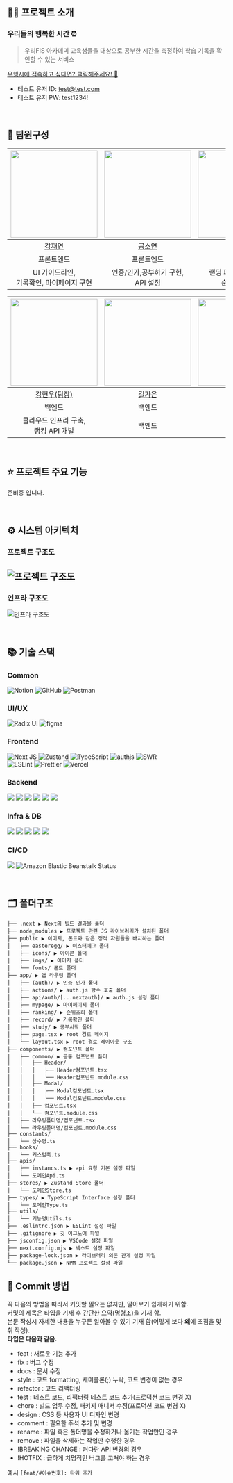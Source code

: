 ## 🧑‍💻 프로젝트 소개
### 우리들의 행복한 시간 ⏰   
> 우리FIS 아카데미 교육생들을 대상으로 공부한 시간을 측정하여 학습 기록을 확인할 수 있는 서비스

[우행시에 접속하고 싶다면? 클릭해주세요! 👀](https://woohangshi.vercel.app/)   
- 테스트 유저 ID: test@test.com 
- 테스트 유저 PW: test1234!

<br/>

## 👻 팀원구성
| <img src="https://github.com/riverkite0708.png" width="200" /> | <img src="https://github.com/Kong-E.png" width="200" /> | <img src="https://github.com/doyi0107.png" width="200" /> |
|:---:|:---:|:---:|
| [강재연](https://github.com/riverkite0708) | [공소연](https://github.com/Kong-E) | [이도이](https://github.com/doyi0107) |
| 프론트엔드 | 프론트엔드 | 프론트엔드 |
| UI 가이드라인, <br /> 기록확인, 마이페이지 구현 | 인증/인가,공부하기 구현, <br /> API 설정 | 랜딩 페이지, 과목선택, <br /> 순위조회 구현 |

| <img src="https://github.com/khwoowoo.png" width="200" /> | <img src="https://github.com/rlfrkdms1.png" width="200" /> | <img src="https://github.com/qbobl5.png" width="200" /> | <img src="https://github.com/yaejinkong.png" width="200" /> |
|:---:|:---:|:---:|:---:|
| [강현우(팀장)](https://github.com/khwoowoo) | [길가은](https://github.com/rlfrkdms1) | [김혜빈](https://github.com/qbobl5) | [공예진](https://github.com/yaejinkong) |
| 백엔드 | 백엔드 | 백엔드 | 백엔드 |
| 클라우드 인프라 구축, <br /> 랭킹 API 개발 | 백엔드 | 백엔드 | 백엔드 |

<br/>

## ⭐ 프로젝트 주요 기능
준비중 입니다.

<br/>

## ⚙️ 시스템 아키텍처
### 프로젝트 구조도   
![프로젝트 구조도](https://github.com/user-attachments/assets/97c151ee-4875-4c52-b446-0f5b88dabaaa)
---
### 인프라 구조도   
![인프라 구조도](https://github.com/user-attachments/assets/81017061-93c3-4720-9abc-eafc10874017)

<br/>

## 📚 기술 스택
### Common   
![Notion](https://img.shields.io/badge/Notion-eeeeee.svg?style=flat-square&logo=notion&logoColor=000000)
![GitHub](https://img.shields.io/badge/Github-%23121011.svg?style=flat-square&logo=github&logoColor=white)
![Postman](https://img.shields.io/badge/Postman-FF6C37?style=flat-square&logo=postman&logoColor=white)

### UI/UX   
![Radix UI](https://img.shields.io/badge/Radix%20ui-161618.svg?style=flat-square&logo=radix-ui&logoColor=white)
![figma](https://img.shields.io/badge/Figma-f24e1e?style=flat-square&logo=figma&logoColor=ffffff)

### Frontend   
![Next JS](https://img.shields.io/badge/Next.js-black?style=flat-square&logo=next.js&logoColor=white)
![Zustand](https://img.shields.io/badge/Zustand-orange?style=flat-square&logo=zustand&logoColor=white)
![TypeScript](https://img.shields.io/badge/TypeScript-%23007ACC.svg?style=flat-square&logo=typescript&logoColor=white)
![authjs](https://img.shields.io/badge/Auth.js-1eabf4?style=flat-square&logo=nextauth&logoColor=black)
![SWR](https://img.shields.io/badge/SWR-black.svg?style=flat-square&logo=swr&logoColor=white)   
![ESLint](https://img.shields.io/badge/ESLint-4B3263?style=flat-square&logo=ESLint&logoColor=white)
![Prettier](https://img.shields.io/badge/Prettier-%23F7B93E.svg?style=flat-square&logo=prettier&logoColor=black)
![Vercel](https://img.shields.io/badge/Vercel-000000?style=flat-square&logo=Vercel&logoColor=white)

### Backend    
<img src="https://img.shields.io/badge/SpringBoot-6DB33F?style=flat-square&logo=SpringBoot&logoColor=white"> <img src="https://img.shields.io/badge/SpringDataJpa-6DB33F?style=flat-square&logo=SpringDataJpat&logoColor=white"> <img src="https://img.shields.io/badge/QueryDsl-137CBD?style=flat-square&logo=QueryDsl&logoColor=white"> <img src="https://img.shields.io/badge/Gradle-02303A?style=flat-square&logo=Gradle&logoColor=white"> <img src="https://img.shields.io/badge/Swagger-85EA2D?style=flat-square&logo=Swagger&logoColor=white"> <img src="https://img.shields.io/badge/JWT-black?style=flat-square&logo=JSON%20web%20tokens">

### Infra & DB   
<img src="https://img.shields.io/badge/MySQL-4479A1?style=flat-square&logo=MySQL&logoColor=white"> <img src="https://img.shields.io/badge/AmazonEC2-FF9900?style=flat-square&logo=AmazonEC2&logoColor=white"> <img src="https://img.shields.io/badge/AmazonRDS-527FFF?style=flat-square&logo=AmazonRDS&logoColor=white"> <img src="https://img.shields.io/badge/AmazonS3-569A31?style=flat-square&logo=AmazonS3&logoColor=white"> <img src="https://img.shields.io/badge/Redis-DC382D?style=flat-square&logo=Redis&logoColor=white">

### CI/CD   
<img src="https://img.shields.io/badge/GithubActions-2088FF?style=flat-square&logo=GithubActions&logoColor=white"> <img src="https://img.shields.io/badge/AmazonElasticBeanstalk-yellow?style=flat-square&logo=AmazonAWS&logoColor=white" alt="Amazon Elastic Beanstalk Status" />

<br/>

## 🗂️ 폴더구조

```
├── .next ▶️ Next의 빌드 결과물 폴더
├── node_modules ▶️ 프로젝트 관련 JS 라이브러리가 설치된 폴더
├── public ▶️ 이미지, 폰트와 같은 정적 자원들을 배치하는 폴더
│   ├── easteregg/ ▶️ 이스터에그 폴더
│   ├── icons/ ▶️ 아이콘 폴더
│   ├── imgs/ ▶️ 이미지 폴더
│   └── fonts/ 폰트 폴더 
├── app/ ▶️ 앱 라우팅 폴더
│   ├── (auth)/ ▶️ 인증 인가 폴더 
│   ├── actions/ ▶️ auth.js 함수 호출 폴더 
│   ├── api/auth/[...nextauth]/ ▶️ auth.js 설정 폴더
│   ├── mypage/ ▶️ 마이페이지 폴더
│   ├── ranking/ ▶️ 순위조회 폴더
│   ├── record/ ▶️ 기록확인 폴더
│   ├── study/ ▶️ 공부시작 폴더
│   ├── page.tsx ▶️ root 경로 페이지 
│   └── layout.tsx ▶️ root 경로 레이아웃 구조 
├── components/ ▶️ 컴포넌트 폴더 
│   ├── common/ ▶️ 공통 컴포넌트 폴더
│   │   ├── Header/
│   │   │   ├── Header컴포넌트.tsx
│   │   │   └── Header컴포넌트.module.css
│   │   ├── Modal/
│   │   │   ├── Modal컴포넌트.tsx
│   │   │   └── Modal컴포넌트.module.css
│   │   ├── 컴포넌트.tsx
│   │   └── 컴포넌트.module.css
│   ├── 라우팅폴더명/컴포넌트.tsx
│   └── 라우팅폴더명/컴포넌트.module.css 
├── constants/
│   └── 상수명.ts
├── hooks/
│   └── 커스텀훅.ts
├── apis/
│   ├── instancs.ts ▶️ api 요청 기본 설정 파일
│   └── 도메인Api.ts
├── stores/ ▶️ Zustand Store 폴더 
│   └── 도메인Store.ts
├── types/ ▶️ TypeScript Interface 설정 폴더
│   └── 도메인Type.ts
├── utils/
│   └── 기능명Utils.ts
├── .eslintrc.json ▶️ ESLint 설정 파일
├── .gitignore ▶️ 깃 이그노어 파일
├── jsconfig.json ▶️ VSCode 설정 파일
├── next.config.mjs ▶️ 넥스트 설정 파일
├── package-lock.json ▶️ 라이브러리 의존 관계 설정 파일
└── package.json ▶️ NPM 프로젝트 설정 파일
```

## 🎈 Commit 방법   
꼭 다음의 방법을 따라서 커밋할 필요는 없지만, 알아보기 쉽게하기 위함.
\
커밋의 제목은 타입을 기재 후 간단한 요약(명령조)을 기재 함.
\
본문 작성시 자세한 내용을 누구든 알아볼 수 있기 기재 함(어떻게 보다 **왜**에 초점을 맞춰 작성).
\
**타입은 다음과 같음.**
* feat : 새로운 기능 추가
* fix : 버그 수정
* docs : 문서 수정
* style : 코드 formatting, 세미콜론(;) 누락, 코드 변경이 없는 경우
* refactor : 코드 리팩터링
* test : 테스트 코드, 리팩터링 테스트 코드 추가(프로덕션 코드 변경 X)
* chore : 빌드 업무 수정, 패키지 매니저 수정(프로덕션 코드 변경 X)
* design : CSS 등 사용자 UI 디자인 변경
* comment : 필요한 주석 추가 및 변경
* rename : 파일 혹은 폴더명을 수정하거나 옮기는 작업만인 경우
* remove : 파일을 삭제하는 작업만 수행한 경우
* !BREAKING CHANGE : 커다란 API 변경의 경우
* !HOTFIX : 급하게 치명적인 버그를 고쳐야 하는 경우

예시
`[feat/#이슈번호]: 타워 추가`
